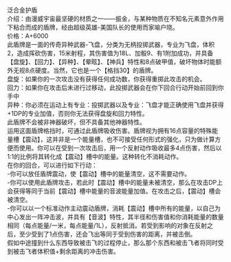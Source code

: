 <title>泛合金护盾</title>
<meta name="GENERATOR" content="WinCHM">
<meta http-equiv="Content-Type" content="text/html; charset=gb2312">
<br>泛合金护盾
<br>介绍：由漫威宇宙最坚硬的材质之一——振金，与某种物质在不知名元素意外作用下粘合而成的盾牌，经由超级英雄-美国队长的使用而家喻户晓。
<br>价格：A+6000
<br>此盾牌是一面的传奇异种武器-飞盘，分类为无柄投掷武器，专业为飞盘，体积2，造成挥砍伤害，15米射程，其伤害值为18L、加骰9、有1附加成功，并具备【盘旋】、【回力】、【异种】、【晕眩】、【神兵】特性和8点破甲值，破坏物体时能额外无视8点硬度。当然，它也是一个【格挡30】的盾牌。 
<br>盘旋：如果你的一次攻击没有获得任何成功数，你获得重掷此攻击的机会。 
<br>回力：如果你在攻击后未进行过移动，此投掷武器会在你下回合行动开始前回到你手中
<br>异种：你必须在运动上有专业：投掷武器以及专业：飞盘才能正确使用飞盘并获得+1DP的专业加值，否则你无法获得盘旋和回力特性。 
<br>此盾牌不会被非神器破坏，但不具备其他神器特性。
<br>运用这面盾牌格挡时，可通过此盾牌吸收伤害。盾牌视为拥有16点容量的特殊能量槽【震动】，这并非是一个能量槽，也不可接受任何形式的强化，只为做计算方便而使用。你可以在受到一次攻击后，用一个反射动作吸收最多4点伤害，然后以1:1的比例将其转化成【震动】槽中的能量。这种转化不消耗动作。 
<br>在你的回合，可以进行如下行动：
<br>-你可以放任盾牌震动，使【震动】槽中的能量清空，这不需要动作。
<br>-你可以使用此盾牌攻击，若此时【震动】槽中的能量未被清空，那么在攻击DP上会获得等同于当前【震动】槽中能量的音波能量加值。在攻击之后，【震动】槽会被清空。 
<br>-你可以以一个标准动作主动震动盾牌，消耗【震动】槽中所有的能量，以自己为中心发出一阵冲击波，并具有【音波】特性，其半径和伤害值和你消耗能量的数量相同（每点能量/一米，每点能量/1L），反射抵消。若受到影响的对象在反射之后，至少受到了1点伤害，还会飞出等同于受到伤害的距离，并被击倒。 
<br>假如中途撞到什么东西导致被击飞的过程停止，那么那个东西和被击飞者将同时受到被击飞者体积值+剩余距离的冲击伤害。